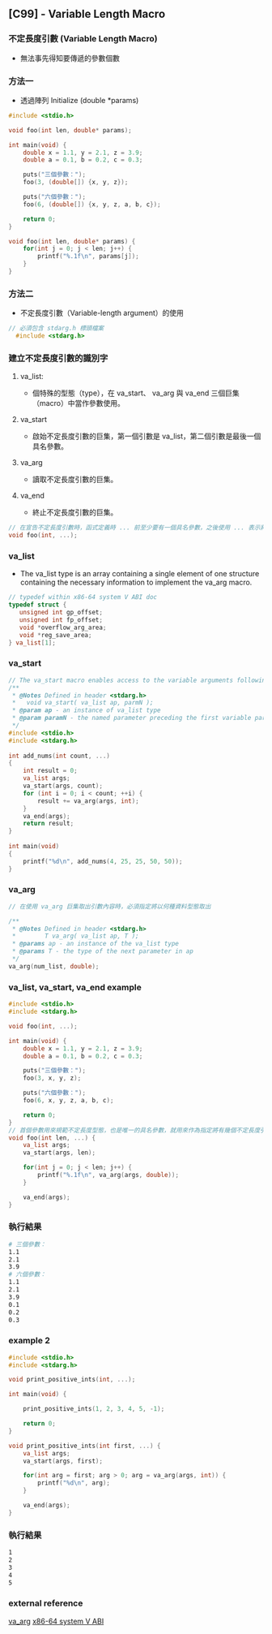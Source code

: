 ## [C99] - Variable Length Macro

### 不定長度引數 (Variable Length Macro)
* 無法事先得知要傳遞的參數個數

### 方法一
* 透過陣列 Initialize (double *params)

```c
#include <stdio.h>

void foo(int len, double* params);

int main(void) {
    double x = 1.1, y = 2.1, z = 3.9;
    double a = 0.1, b = 0.2, c = 0.3;

    puts("三個參數：");
    foo(3, (double[]) {x, y, z});

    puts("六個參數：");
    foo(6, (double[]) {x, y, z, a, b, c});

    return 0;
}

void foo(int len, double* params) {
    for(int j = 0; j < len; j++) {
        printf("%.1f\n", params[j]);
    }
}

```

### 方法二
* 不定長度引數（Variable-length argument）的使用
```c
// 必須包含 stdarg.h 標頭檔案
  #include <stdarg.h>
```

### 建立不定長度引數的識別字
1. va_list: 
    * 個特殊的型態（type），在 va_start、 va_arg 與 va_end 三個巨集（macro）中當作參數使用。

2. va_start
    * 啟始不定長度引數的巨集，第一個引數是 va_list，第二個引數是最後一個具名參數。
3. va_arg
    * 讀取不定長度引數的巨集。
4. va_end
    * 終止不定長度引數的巨集。

```c
// 在宣告不定長度引數時，函式定義時 ... 前至少要有一個具名參數，之後使用 ... 表示將使用不定長度引數，例如：
void foo(int, ...);

```
### va_list
* The va_list type is an array containing a single element of one structure containing the necessary information to implement the va_arg macro.
```c
// typedef within x86-64 system V ABI doc
typedef struct {
   unsigned int gp_offset;
   unsigned int fp_offset;
   void *overflow_arg_area;
   void *reg_save_area;
} va_list[1];

```
### va_start
```c
// The va_start macro enables access to the variable arguments following the named argument parmN.
/**
 * @Notes Defined in header <stdarg.h>
 *   void va_start( va_list ap, parmN );
 * @param ap - an instance of va_list type
 * @param paramN - the named parameter preceding the first variable paramter
 */
#include <stdio.h>
#include <stdarg.h>
 
int add_nums(int count, ...) 
{
    int result = 0;
    va_list args;
    va_start(args, count);
    for (int i = 0; i < count; ++i) {
        result += va_arg(args, int);
    }
    va_end(args);
    return result;
}
 
int main(void) 
{
    printf("%d\n", add_nums(4, 25, 25, 50, 50));
}

```

### va_arg
```c
// 在使用 va_arg 巨集取出引數內容時，必須指定將以何種資料型態取出

/**
 * @Notes Defined in header <stdarg.h>
 *        T va_arg( va_list ap, T );
 * @params ap - an instance of the va_list type
 * @params T - the type of the next parameter in ap
 */
va_arg(num_list, double);

```


### va_list, va_start, va_end example
```c
#include <stdio.h>
#include <stdarg.h>

void foo(int, ...);

int main(void) {
    double x = 1.1, y = 2.1, z = 3.9;
    double a = 0.1, b = 0.2, c = 0.3;

    puts("三個參數：");
    foo(3, x, y, z);

    puts("六個參數：");
    foo(6, x, y, z, a, b, c);

    return 0;
}
// 首個參數用來規範不定長度型態，也是唯一的具名參數，就用來作為指定將有幾個不定長度引數
void foo(int len, ...) {
    va_list args;
    va_start(args, len);

    for(int j = 0; j < len; j++) {
        printf("%.1f\n", va_arg(args, double));
    }

    va_end(args);
}
```
### 執行結果
```bash
# 三個參數：
1.1
2.1
3.9
# 六個參數：
1.1
2.1
3.9
0.1
0.2
0.3
```

### example 2
```c
#include <stdio.h>
#include <stdarg.h>

void print_positive_ints(int, ...);

int main(void) {

    print_positive_ints(1, 2, 3, 4, 5, -1);

    return 0;
}

void print_positive_ints(int first, ...) {
    va_list args;
    va_start(args, first);

    for(int arg = first; arg > 0; arg = va_arg(args, int)) {
        printf("%d\n", arg);
    }

    va_end(args);
}

```
### 執行結果
```bash
1
2
3
4
5
```

### external reference

[va_arg](https://en.cppreference.com/w/c/variadic/va_arg)
[x86-64 system V ABI](https://github.com/hjl-tools/x86-psABI/wiki/x86-64-psABI-1.0.pdf)

